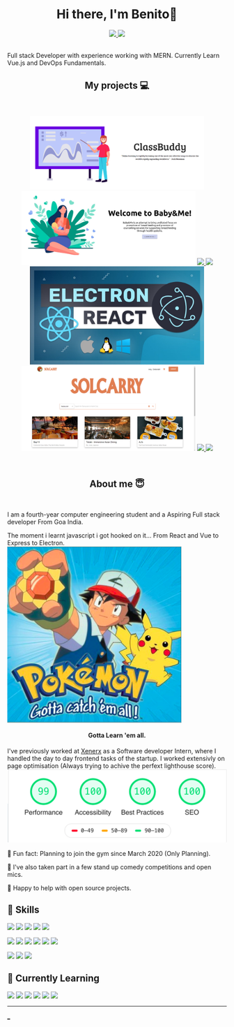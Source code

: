 
<h1 align="center">Hi there, I'm Benito👋</h1>

<p align="center">
<a href="mailto:benito.coutinho@gmail.com">
<img src="https://img.shields.io/badge/Gmail-D14836?style=for-the-badge&logo=gmail&logoColor=white" />
</a>
<a href="https://www.linkedin.com/in/benito-coutinho/">
<img src="https://img.shields.io/badge/LinkedIn-0077B5?style=for-the-badge&logo=linkedin&logoColor=white" />
</a>
</p>

<br />
Full stack Developer with experience working with MERN. Currently Learn Vue.js and DevOps Fundamentals.
<h2 align="center">My projects 💻</h2>
<br />

<p align="center">
  <img width="400" src="https://github.com/chickoocoutinho/chickoocoutinho/blob/main/classBuddy.png" />
  <img width="400" src="https://github.com/chickoocoutinho/chickoocoutinho/blob/main/baby-me.png" />
 <a href="https://github.com/chickoocoutinho/AlphaQ_Inspirus2021">
  <img align="" src="https://github-readme-stats.vercel.app/api/pin/?username=chickoocoutinho&repo=AlphaQ_Inspirus2021&theme=tokyonight" />
</a>
  <a href="https://github.com/Deb77/BabyAndMe">
  <img align="" src="https://github-readme-stats.vercel.app/api/pin/?username=Deb77&repo=BabyAndMe&theme=tokyonight" />
</a>

  <img width="400" src="https://github.com/chickoocoutinho/chickoocoutinho/blob/main/electronXreact.jpg" />
  <img width="400" src="https://github.com/chickoocoutinho/chickoocoutinho/blob/main/solcarry.png" />
  <a href="https://github.com/chickoocoutinho/Desktop-Recorder">
  <img align="" src="https://github-readme-stats.vercel.app/api/pin/?username=chickoocoutinho&repo=Desktop-Recorder&theme=tokyonight" />
</a>
<a href="https://github.com/Deb77/AlphaQ_SolCarry">
  <img align="" src="https://github-readme-stats.vercel.app/api/pin/?username=Deb77&repo=AlphaQ_SolCarry&theme=tokyonight" />
</a>
</p>

<br />

<h2 align="center">About me 😇</h2>
<br />

I am a fourth-year computer engineering student and a Aspiring Full stack developer From Goa India.



The moment i learnt javascript i got hooked on it... From React and Vue to Express to Electron. 
  <img align="center" width="400" src="https://github.com/chickoocoutinho/chickoocoutinho/blob/main/pokemon.png" />
<h4 align="center">Gotta Learn 'em all.</h4>

I've previously worked at [Xenerx](https://xenerx.com/) as a Software developer Intern, where I handled the day to day frontend tasks of the startup. I worked extensivly on page optimisation (Always trying to achive the perfext lighthouse score).
![Lighthouse](https://github.com/chickoocoutinho/chickoocoutinho/blob/main/lighthouse-max.png)

💪 Fun fact: Planning to join the gym since March 2020 (Only Planning).

🎤 I've also taken part in a few stand up comedy competitions and open mics.

💬 Happy to help with open source projects. 

##  💼 Skills

![](https://img.shields.io/badge/JavaScript-323330?style=for-the-badge&logo=javascript&logoColor=F7DF1E)
![](https://img.shields.io/badge/HTML5-E34F26?style=for-the-badge&logo=html5&logoColor=white)
![](https://img.shields.io/badge/CSS3-1572B6?style=for-the-badge&logo=css3&logoColor=white)
![](https://img.shields.io/badge/PostgreSQL-316192?style=for-the-badge&logo=postgresql&logoColor=white)
![](https://img.shields.io/badge/MongoDB-white?style=for-the-badge&logo=mongodb&logoColor=4EA94B)
<!--
![](https://img.shields.io/badge/redis-%23DD0031.svg?&style=for-the-badge&logo=redis&logoColor=white)
![](https://img.shields.io/badge/Sequelize-52B0E7?style=for-the-badge&logo=Sequelize&logoColor=white)
-->
![](https://img.shields.io/badge/Node.js-339933?style=for-the-badge&logo=nodedotjs&logoColor=white)
![](https://img.shields.io/badge/Express.js-000000?style=for-the-badge&logo=express&logoColor=white)
![](https://img.shields.io/badge/Gatsby-663399?style=for-the-badge&logo=gatsby&logoColor=white)
![](https://img.shields.io/badge/React-20232A?style=for-the-badge&logo=react&logoColor=61DAFB)
![](https://img.shields.io/badge/Redux-593D88?style=for-the-badge&logo=redux&logoColor=white)
![](https://img.shields.io/badge/Electron-2B2E3A?style=for-the-badge&logo=electron&logoColor=9FEAF9)
<!--
![](https://img.shields.io/badge/Svelte-4A4A55?style=for-the-badge&logo=svelte&logoColor=FF3E00)
![](https://img.shields.io/badge/Tailwind_CSS-38B2AC?style=for-the-badge&logo=tailwind-css&logoColor=white)
-->

![](https://img.shields.io/badge/Material--UI-0081CB?style=for-the-badge&logo=material-ui&logoColor=white)
![](https://img.shields.io/badge/Webpack-8DD6F9?style=for-the-badge&logo=Webpack&logoColor=white)
![](https://img.shields.io/badge/Google_Maps_Platform-414141?style=for-the-badge&logo=google-maps&logoColor=white)

##  📖 Currently Learning

![](https://img.shields.io/badge/Vue.js-35495E?style=for-the-badge&logo=vuedotjs&logoColor=4FC08D)
![](https://img.shields.io/badge/-Gridsome-41CD52?style=for-the-badge&logo=materialize--css&logoColor=white)
![](https://img.shields.io/badge/Docker-2CA5E0?style=for-the-badge&logo=docker&logoColor=white)
![](https://img.shields.io/badge/kubernetes-326ce5.svg?&style=for-the-badge&logo=kubernetes&logoColor=white)
![](https://img.shields.io/badge/Nginx-009639?style=for-the-badge&logo=nginx&logoColor=white)
![](https://img.shields.io/badge/Amazon_AWS-232F3E?style=for-the-badge&logo=amazon-aws&logoColor=white)

---
[_](https://dev.to/yuridevat/how-to-create-a-stunning-github-profile-2mh5)
